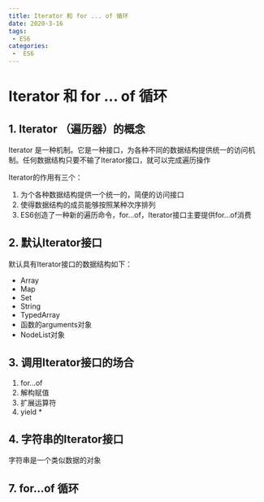```yaml
---
title: Iterator 和 for ... of 循环
date: 2020-3-16
tags:
 - ES6
categories:
 -  ES6
---
```


# Iterator 和 for ... of 循环

## 1. Iterator （遍历器）的概念

Iterator 是一种机制。它是一种接口，为各种不同的数据结构提供统一的访问机制。任何数据结构只要不输了Iterator接口，就可以完成遍历操作

Iterator的作用有三个：

1. 为个各种数据结构提供一个统一的，简便的访问接口
2. 使得数据结构的成员能够按照某种次序排列
3. ES6创造了一种新的遍历命令，for...of，Iterator接口主要提供for...of消费

## 2. 默认Iterator接口

默认具有Iterator接口的数据结构如下：

- Array
- Map
- Set
- String
- TypedArray
- 函数的arguments对象
- NodeList对象

## 3. 调用Iterator接口的场合

1. for...of
2. 解构赋值
3. 扩展运算符
4. yield *

## 4. 字符串的Iterator接口

字符串是一个类似数据的对象



## 7. for...of 循环

























